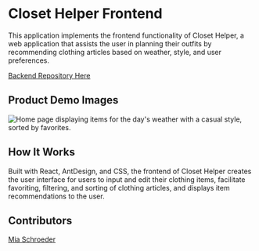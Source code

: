 # Closet Helper Frontend

This application implements the frontend functionality of Closet Helper, a web application that assists the user in planning their outfits by recommending clothing articles based on weather, style, and user preferences.

[Backend Repository Here](https://github.com/miaschroeder/closet-helper-backend)

## Product Demo Images
![Home page displaying items for the day's weather with a casual style, sorted by favorites.](https://github.com/miaschroeder/closet-helper-frontend/public/product-images/HomePageCasualFavorites.png)

## How It Works
Built with React, AntDesign, and CSS, the frontend of Closet Helper creates the user interface for users to input and edit their clothing items, facilitate favoriting, filtering, and sorting of clothing articles, and displays item recommendations to the user.

## Contributors
[Mia Schroeder](https://github.com/miaschroeder)
